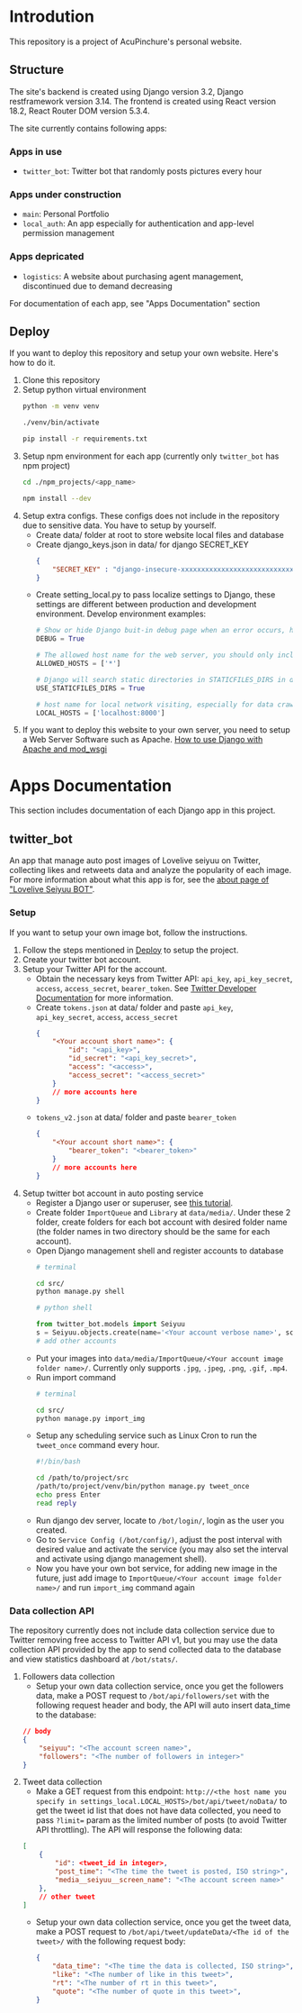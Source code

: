 # Introdution

This repository is a project of AcuPinchure's personal website.

## Structure

The site's backend is created using Django version 3.2, Django restframework version 3.14.
The frontend is created using React version 18.2, React Router DOM version 5.3.4.

The site currently contains following apps:
### Apps in use
- `twitter_bot`: Twitter bot that randomly posts pictures every hour
### Apps under construction
- `main`: Personal Portfolio
- `local_auth`: An app especially for authentication and app-level permission management
### Apps depricated
- `logistics`: A website about purchasing agent management, discontinued due to demand decreasing

For documentation of each app, see "Apps Documentation" section

## Deploy
If you want to deploy this repository and setup your own website. 
Here's how to do it.

1. Clone this repository
2. Setup python virtual environment
    ```bash
    python -m venv venv

    ./venv/bin/activate

    pip install -r requirements.txt
    ```
3. Setup npm environment for each app (currently only `twitter_bot` has npm project)
    ```bash
    cd ./npm_projects/<app_name>

    npm install --dev
    ```
4. Setup extra configs. These configs does not include in the repository due to sensitive data. You have to setup by yourself.
    * Create data/ folder at root to store website local files and database
    * Create django_keys.json in data/ for django SECRET_KEY
        ```json
        {
            "SECRET_KEY" : "django-insecure-xxxxxxxxxxxxxxxxxxxxxxxxxxxx"
        }
        ```
    * Create setting_local.py to pass localize settings to Django, these settings are different between production and development environment. Develop environment examples:
        ```python
        # Show or hide Django buit-in debug page when an error occurs, highly recommend to set to False in production
        DEBUG = True

        # The allowed host name for the web server, you should only include your DNS host name in production
        ALLOWED_HOSTS = ['*']

        # Django will search static directories in STATICFILES_DIRS in development environment, set it to False in production
        USE_STATICFILES_DIRS = True

        # host name for local network visiting, especially for data crawling server (see twitter_bot documentation)
        LOCAL_HOSTS = ['localhost:8000']
        ```
5. If you want to deploy this website to your own server, you need to setup a Web Server Software such as Apache. [How to use Django with Apache and mod_wsgi](https://docs.djangoproject.com/en/3.2/howto/deployment/wsgi/modwsgi/)



# Apps Documentation
This section includes documentation of each Django app in this project.
## twitter_bot
An app that manage auto post images of Lovelive seiyuu on Twitter, collecting likes and retweets data and analyze the popularity of each image.
For more information about what this app is for, see the [about page of "Lovelive Seiyuu BOT"](https://acupinchure.ddns.net/bot/).

### Setup
If you want to setup your own image bot, follow the instructions.

1. Follow the steps mentioned in [Deploy](#Deploy) to setup the project.
2. Create your twitter bot account.
3. Setup your Twitter API for the account.
    * Obtain the necessary keys from Twitter API: `api_key`, `api_key_secret`, `access`, `access_secret`, `bearer_token`. See [Twitter Developer Documentation](https://developer.twitter.com/en/docs) for more information.
    * Create `tokens.json` at data/ folder and paste `api_key`, `api_key_secret`, `access`, `access_secret`
        ```json
        {
            "<Your account short name>": {
                "id": "<api_key>",
                "id_secret": "<api_key_secret>",
                "access": "<access>",
                "access_secret": "<access_secret>"
            }
            // more accounts here
        }
        ```
    * `tokens_v2.json` at data/ folder and paste `bearer_token`
        ```json
        {
            "<Your account short name>": {
                "bearer_token": "<bearer_token>"
            }
            // more accounts here
        }
        ```
4. Setup twitter bot account in auto posting service
    * Register a Django user or superuser, see [this tutorial](https://www.w3schools.com/django/django_admin_create_user.php).
    * Create folder `ImportQueue` and `Library` at `data/media/`. Under these 2 folder, create folders for each bot account with desired folder name (the folder names in two directory should be the same for each account).
    * Open Django management shell and register accounts to database
        ```bash
        # terminal

        cd src/
        python manage.py shell
        ```
        ```python
        # python shell

        from twitter_bot.models import Seiyuu
        s = Seiyuu.objects.create(name='<Your account verbose name>', screen_name='<Your account screen name>', id_name='<Your account short name>', image_folder='<Your account image folder name>', activated=False) # set false first before importing any image
        # add other accounts
        ```
    * Put your images into `data/media/ImportQueue/<Your account image folder name>/`. Currently only supports `.jpg`, `.jpeg`, `.png`, `.gif`, `.mp4`.
    * Run import command
        ```bash
        # terminal

        cd src/
        python manage.py import_img
        ```
    * Setup any scheduling service such as Linux Cron to run the `tweet_once` command every hour.
        ```bash
        #!/bin/bash

        cd /path/to/project/src
        /path/to/project/venv/bin/python manage.py tweet_once
        echo press Enter
        read reply
        ```
    * Run django dev server, locate to `/bot/login/`, login as the user you created.
    * Go to `Service Config (/bot/config/)`, adjust the post interval with desired value and activate the service (you may also set the interval and activate using django management shell).
    * Now you have your own bot service, for adding new image in the future, just add image to `ImportQueue/<Your account image folder name>/` and run `import_img` command again
### Data collection API
The repository currently does not include data collection service due to Twitter removing free access to Twitter API v1, but you may use the data collection API provided by the app to send collected data to the database and view statistics dashboard at `/bot/stats/`.
1. Followers data collection
    * Setup your own data collection service, once you get the followers data, make a POST request to `/bot/api/followers/set` with the following request header and body, the API will auto insert data_time to the database:
    ```json
    // body
    {
        "seiyuu": "<The account screen name>",
        "followers": "<The number of followers in integer>"
    }
    ```
2. Tweet data collection
    * Make a GET request from this endpoint: `http://<the host name you specify in settings_local.LOCAL_HOSTS>/bot/api/tweet/noData/` to get the tweet id list that does not have data collected, you need to pass `?limit=` param as the limited number of posts (to avoid Twitter API throttling). The API will response the following data:
    ```json
    [
        {
            "id": <tweet_id in integer>,
            "post_time": "<The time the tweet is posted, ISO string>",
            "media__seiyuu__screen_name": "<The account screen name>"
        },
        // other tweet
    ]
    ```
    * Setup your own data collection service, once you get the tweet data, make a POST request to `/bot/api/tweet/updateData/<The id of the tweet>/` with the following request body:
        ```json
        {
            "data_time": "<The time the data is collected, ISO string>",
            "like": "<The number of like in this tweet>",
            "rt": "<The number of rt in this tweet>",
            "quote": "<The number of quote in this tweet>",
        }
        ```
